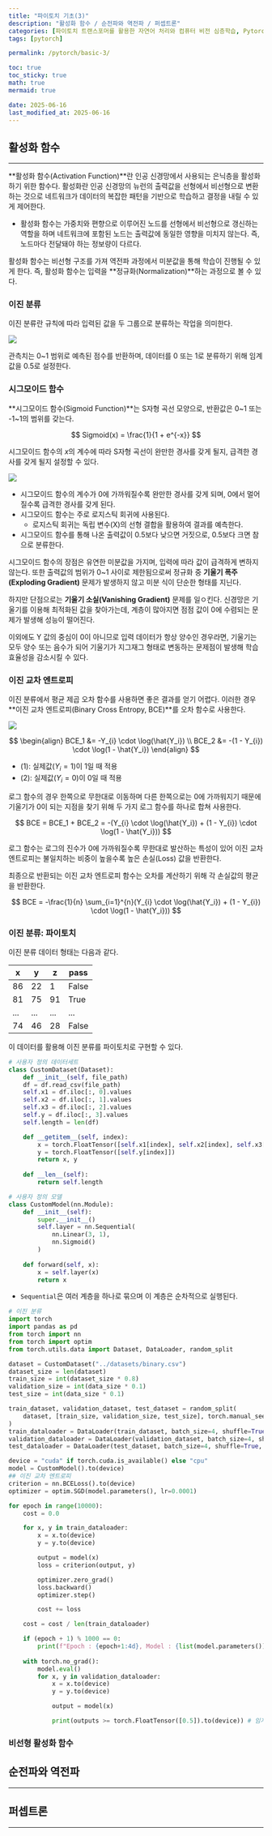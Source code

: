 ```yaml
---
title: "파이토치 기초(3)"
description: "활성화 함수 / 순전파와 역전파 / 퍼셉트론"
categories: [파이토치 트랜스포머를 활용한 자연어 처리와 컴퓨터 비전 심층학습, Pytorch]
tags: [pytorch]

permalink: /pytorch/basic-3/

toc: true
toc_sticky: true
math: true
mermaid: true

date: 2025-06-16
last_modified_at: 2025-06-16
---
```


## 활성화 함수
---------

**활성화 함수(Activation Function)**란 인공 신경망에서 사용되는 은닉층을 활성화하기 위한 함수다. 활성화란 인공 신경망의 뉴런의 출력값을 선형에서 비선형으로 변환하는 것으로 네트워크가 데이터의 복잡한 패턴을 기반으로 학습하고 결정을 내릴 수 있게 제어한다.

- 활성화 함수는 가중치와 편향으로 이루어진 노드를 선형에서 비선형으로 갱신하는 역할을 하며 네트워크에 포함된 노드는 출력값에 동일한 영향을 미치지 않는다. 즉, 노드마다 전달돼야 하는 정보량이 다르다.

활성화 함수는 비선형 구조를 가져 역전파 과정에서 미분값을 통해 학습이 진행될 수 있게 한다. 즉, 활성화 함수는 입력을 **정규화(Normalization)**하는 과정으로 볼 수 있다.

### 이진 분류

이진 분류란 규칙에 따라 입력된 값을 두 그룹으로 분류하는 작업을 의미한다. 

<img src="https://blog.kakaocdn.net/dn/bl59kJ/btqCjdpRttV/AbdXaVuohzpkzfx0cnYZak/img.png">

관측치는 0~1 범위로 예측된 점수를 반환하며, 데이터를 0 또는 1로 분류하기 위해 임계값을 0.5로 설정한다.

### 시그모이드 함수

**시그모이드 함수(Sigmoid Function)**는 S자형 곡선 모양으로, 반환값은 0~1 또는 -1~1의 범위를 갖는다.

$$
Sigmoid(x) = \frac{1}{1 + e^{-x}}
$$

시그모이드 함수의 $x$의 계수에 따라 S자형 곡선이 완만한 경사를 갖게 될지, 급격한 경사를 갖게 될지 설정할 수 있다.

<img src="https://github.com/user-attachments/assets/3a021341-9f82-4099-8958-3cc799b1fddd">

- 시그모이드 함수의 계수가 0에 가까워질수록 완만한 경사를 갖게 되며, 0에서 멀어질수록 급격한 경사를 갖게 된다. 
- 시그모이드 함수는 주로 로지스틱 회귀에 사용된다.
    - 로지스틱 회귀는 독립 변수(X)의 선형 결합을 활용하여 결과를 예측한다. 
- 시그모이드 함수를 통해 나온 출력값이 0.5보다 낮으면 거짓으로, 0.5보다 크면 참으로 분류한다.


시그모이드 함수의 장점은 유연한 미분값을 가지며, 입력에 따라 값이 급격하게 변하지 않는다. 또한 출력값의 범위가 0~1 사이로 제한됨으로써 정규화 중 **기울기 폭주(Exploding Gradient)** 문제가 발생하지 않고 미분 식이 단순한 형태를 지닌다.

하지만 단점으로는 **기울기 소실(Vanishing Gradient)** 문제를 일ㅇ킨다. 신경망은 기울기를 이용해 최적화된 값을 찾아가는데, 계층이 많아지면 점점 값이 0에 수렴되는 문제가 발생해 성능이 떨어진다. 

이외에도 Y 값의 중심이 0이 아니므로 입력 데이터가 항상 양수인 경우라면, 기울기는 모두 양수 또는 음수가 되어 기울기가 지그재그 형태로 변동하는 문제점이 발생해 학습 효율성을 감소시킬 수 있다.

### 이진 교차 엔트로피

이진 분류에서 평균 제곱 오차 함수를 사용하면 좋은 결과를 얻기 어렵다. 이러한 경우 **이진 교차 엔트로피(Binary Cross Entropy, BCE)**를 오차 함수로 사용한다.

<img src="https://github.com/user-attachments/assets/e9dcdcac-2010-49d5-91f2-df1720bfbfc7">

$$
\begin{align}
BCE_1 &= -Y_{i} \cdot \log(\hat{Y_i}) \\
BCE_2 &= -(1 - Y_{i}) \cdot \log(1 - \hat{Y_i})
\end{align}
$$

- (1): 실제값($Y_i = 1$)이 1일 때 적용
- (2): 실제값($Y_i=0$)이 0일 때 적용

로그 함수의 경우 한쪽으로 무한대로 이동하며 다른 한쪽으로는 0에 가까워지기 때문에 기울기가 0이 되는 지점을 찾기 위해 두 가지 로그 함수를 하나로 합쳐 사용한다.

$$
BCE = BCE_1 + BCE_2 = -(Y_{i} \cdot \log(\hat{Y_i}) + (1 - Y_{i}) \cdot \log(1 - \hat{Y_i}))
$$

로그 함수는 로그의 진수가 0에 가까워질수록 무한대로 발산하는 특성이 있어 이진 교차 엔트로피는 불일치하는 비중이 높을수록 높은 손실(Loss) 값을 반환한다.

최종으로 반환되는 이진 교차 엔트로피 함수는 오차를 계산하기 위해 각 손실값의 평균을 반환한다.

$$
BCE = -\frac{1}{n} \sum_{i=1}^{n}(Y_{i} \cdot \log(\hat{Y_i}) + (1 - Y_{i}) \cdot \log(1 - \hat{Y_i}))
$$

### 이진 분류: 파이토치

이진 분류 데이터 형태는 다음과 같다.

|x|y|z|pass|
|----|-----|-----|-----|
|86|22|1|False|
|81|75|91|True|
|...|...|...|...|
|74|46|28|False|

이 데이터를 활용해 이진 분류를 파이토치로 구현할 수 있다.

```python
# 사용자 정의 데이터세트
class CustomDataset(Dataset):
    def __init__(self, file_path)
    df = df.read_csv(file_path)
    self.x1 = df.iloc[:, 0].values
    self.x2 = df.iloc[:, 1].values
    self.x3 = df.iloc[:, 2].values
    self.y = df.iloc[:, 3].values
    self.length = len(df)

    def __getitem__(self, index):
        x = torch.FloatTensor([self.x1[index], self.x2[index], self.x3[index]])
        y = torch.FloatTensor([self.y[index]])
        return x, y
    
    def __len__(self):
        return self.length

# 사용자 정의 모델
class CustomModel(nn.Module):
    def __init__(self):
        super.__init__()
        self.layer = nn.Sequential(
            nn.Linear(3, 1),
            nn.Sigmoid()
        )
    
    def forward(self, x):
        x = self.layer(x)
        return x
```

- `Sequential`은 여러 계층을 하나로 묶으며 이 계층은 순차적으로 실행된다.

```python
# 이진 분류
import torch
import pandas as pd
from torch import nn
from torch import optim
from torch.utils.data import Dataset, DataLoader, random_split

dataset = CustomDataset("../datasets/binary.csv")
dataset_size = len(dataset)
train_size = int(dataset_size * 0.8)
validation_size = int(data_size * 0.1)
test_size = int(data_size * 0.1)

train_dataset, validation_dataset, test_dataset = random_split(
    dataset, [train_size, validation_size, test_size], torch.manual_seed(4)
)
train_dataloader = DataLoader(train_dataset, batch_size=4, shuffle=True, drop_last=True)
validation_dataloader = DataLoader(validation_dataset, batch_size=4, shuffle=True, drop_last=True)
test_dataloader = DataLoader(test_dataset, batch_size=4, shuffle=True, drop_last=True)

device = "cuda" if torch.cuda.is_available() else "cpu"
model = CustomModel().to(device)
## 이진 교차 엔트로피
criterion = nn.BCELoss().to(device)
optimizer = optim.SGD(model.parameters(), lr=0.0001)

for epoch in range(10000):
    cost = 0.0

    for x, y in train_dataloader:
        x = x.to(device)
        y = y.to(device)

        output = model(x)
        loss = criterion(output, y)

        optimizer.zero_grad()
        loss.backward()
        optimizer.step()

        cost += loss

    cost = cost / len(train_dataloader)

    if (epoch + 1) % 1000 == 0:
        print(f"Epoch : {epoch+1:4d}, Model : {list(model.parameters())}, Cost : {cost:.3f}")
    
    with torch.no_grad():
        model.eval()
        for x, y in validation_dataloader:
            x = x.to(device)
            y = y.to(device)

            output = model(x)

            print(outputs >= torch.FloatTensor([0.5]).to(device)) # 임계값을 0.5 외 다른 값으로 설정할 수 있음
```

### 비선형 활성화 함수





## 순전파와 역전파 
----------



## 퍼셉트론
---------

